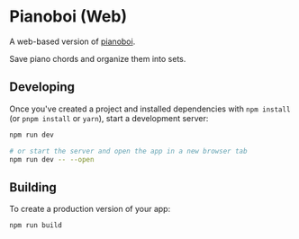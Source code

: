 # Pianoboi (Web)

A web-based version of [pianoboi](https://github.com/blairjordan/pianoboi).

Save piano chords and organize them into sets.

## Developing

Once you've created a project and installed dependencies with `npm install` (or `pnpm install` or `yarn`), start a development server:

```bash
npm run dev

# or start the server and open the app in a new browser tab
npm run dev -- --open
```

## Building

To create a production version of your app:

```bash
npm run build
```
